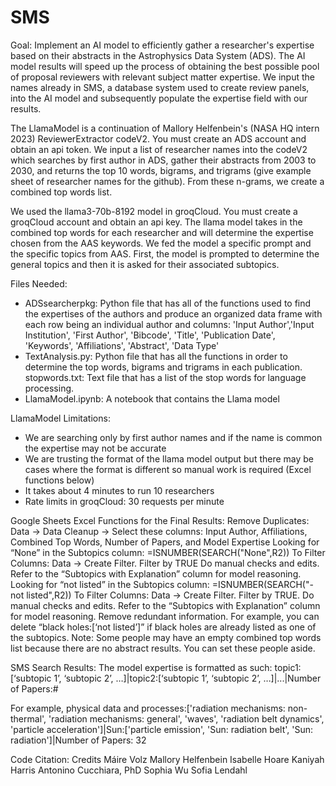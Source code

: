 # SMS

Goal: Implement an AI model to efficiently gather a researcher's expertise based on their abstracts in the Astrophysics Data System (ADS). The AI model results will speed up the process of obtaining the best possible pool of proposal reviewers with relevant subject matter expertise. We input the names already in SMS, a database system used to create review panels, into the AI model and subsequently populate the expertise field with our results.


The LlamaModel is a continuation of Mallory Helfenbein's (NASA HQ intern 2023) ReviewerExtractor codeV2. You must create an ADS account and obtain an api token. We input a list of researcher names into the codeV2 which searches by first author in ADS, gather their abstracts from 2003 to 2030, and returns the top 10 words, bigrams, and trigrams (give example sheet of researcher names for the github). From these n-grams, we create a combined top words list.


We used the llama3-70b-8192 model in groqCloud. You must create a groqCloud account and obtain an api key. The llama model takes in the combined top words for each researcher and will determine the expertise chosen from the AAS keywords. We fed the model a specific prompt and the specific topics from AAS. First, the model is prompted to determine the general topics and then it is asked for their associated subtopics.


Files Needed:
- ADSsearcherpkg: Python file that has all of the functions used to find the expertises of the authors and produce an organized data frame with each row being an individual author and columns: 'Input Author','Input Institution', 'First Author', 'Bibcode', 'Title', 'Publication Date', 'Keywords', 'Affiliations', 'Abstract', 'Data Type'
- TextAnalysis.py: Python file that has all the functions in order to determine the top words, bigrams and trigrams in each publication.
stopwords.txt: Text file that has a list of the stop words for language processing.
- LlamaModel.ipynb: A notebook that contains the Llama model


LlamaModel Limitations:
- We are searching only by first author names and if the name is common the expertise may not be accurate 
- We are trusting the format of the llama model output but there may be cases where the format is different so manual work is required (Excel functions below)
- It takes about 4 minutes to run 10 researchers
- Rate limits in groqCloud: 30 requests per minute


Google Sheets Excel Functions for the Final Results:
Remove Duplicates: Data → Data Cleanup → Select these columns: Input Author, Affiliations, Combined Top Words, Number of Papers, and Model Expertise
Looking for “None” in the Subtopics column: =ISNUMBER(SEARCH("None",R2))
To Filter Columns: Data → Create Filter. Filter by TRUE
Do manual checks and edits. Refer to the “Subtopics with Explanation” column for model reasoning.
Looking for “not listed” in the Subtopics column: =ISNUMBER(SEARCH("- not listed",R2))
To Filter Columns: Data → Create Filter. Filter by TRUE.
Do manual checks and edits. Refer to the “Subtopics with Explanation” column for model reasoning. 
Remove redundant information. For example, you can delete “black holes:[‘not listed’]” if black holes are already listed as one of the subtopics.
Note: Some people may have an empty combined top words list because there are no abstract results. You can set these people aside.


SMS Search Results:
The model expertise is formatted as such: 
topic1:[‘subtopic 1’, ‘subtopic 2’, …]|topic2:[‘subtopic 1’, ‘subtopic 2’, …]|...|Number of Papers:#


For example,
physical data and processes:['radiation mechanisms: non-thermal', 'radiation mechanisms: general', 'waves', 'radiation belt dynamics', 'particle acceleration']|Sun:['particle emission', 'Sun: radiation belt', 'Sun: radiation']|Number of Papers: 32


Code Citation:
Credits
Máire Volz
Mallory Helfenbein
Isabelle Hoare
Kaniyah Harris
Antonino Cucchiara, PhD
Sophia Wu
Sofia Lendahl

